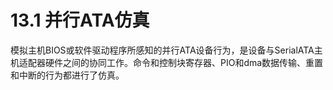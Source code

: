 # 13.1 并行ATA仿真

模拟主机BIOS或软件驱动程序所感知的并行ATA设备行为，是设备与SerialATA主机适配器硬件之间的协同工作。命令和控制块寄存器、PIO和dma数据传输、重置和中断的行为都进行了仿真。